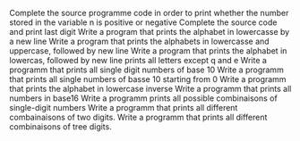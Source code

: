 Complete the source programme code in order to print whether the number stored in the variable n is positive or negative
Complete the source code and print last digit
Write a program that prints the alphabet in lowercasse by a new line
Write a program that prints the alphabets in lowercasse  and uppercase, followed by new line
Write a program that prints the alphabet in lowercas, followed by new line prints all letters except q and e
Write a  programm that prints all single digit numbers of base 10
Write a programm that prints all single numbers of basse  10 starting from 0
Write a programm that prints the alphabet in lowercase inverse
Write a programm that prints all numbers in base16
Write a programm prints all possible combinaisons of single-digit numbers
Write a programm that prints all different combainaisons of two digits.
Write a programm that prints all different combinaisons of tree digits.
